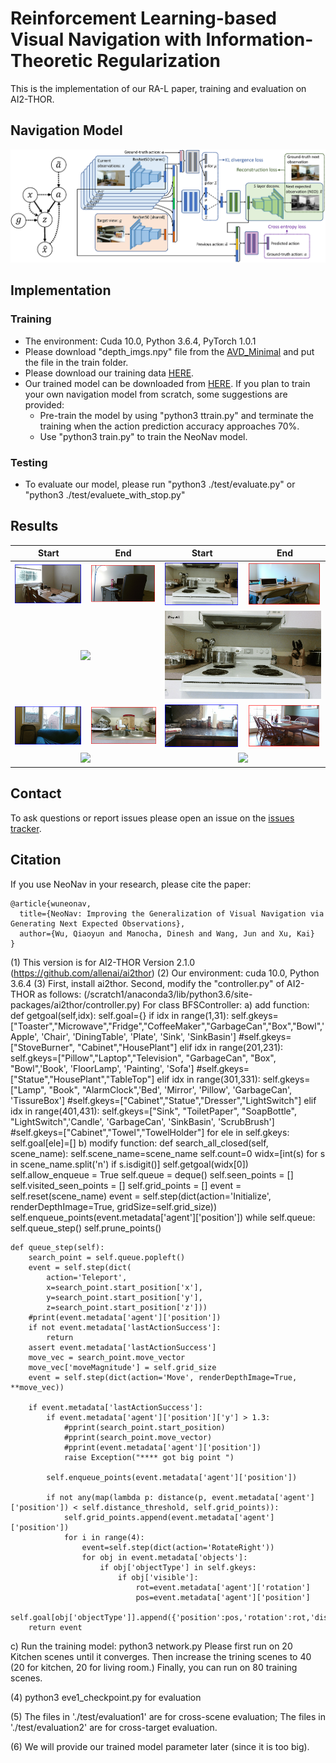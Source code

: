 # Reinforcement Learning-based Visual Navigation with Information-Theoretic Regularization
This is the implementation of our RA-L paper, training and evaluation on AI2-THOR.<br>
## Navigation Model
![](https://github.com/wqynew/NeoNav/raw/master/image/overview.png)
## Implementation
### Training
* The environment: Cuda 10.0, Python 3.6.4, PyTorch 1.0.1 
* Please download "depth_imgs.npy" file from the [AVD_Minimal](https://drive.google.com/file/d/1SmA-3cGwV12XKdGYdsBEJwxf1MYdE6-y/view?usp=sharing) and put the file in the train folder. 
* Please download our training data [HERE](https://drive.google.com/open?id=1Avl5CNn-V4Fpfhn0nE9siJMkYZRczKmN).
* Our trained model can be downloaded from [HERE](https://drive.google.com/open?id=182D_0hP7orpJKyDDLlUyV4URwT3Rt0Ux). If you plan to train your own navigation model from scratch, some suggestions are provided:
    * Pre-train the model by using "python3 ttrain.py" and terminate the training when the action prediction accuracy approaches 70%.
    * Use "python3 train.py" to train the NeoNav model.
    
### Testing
* To evaluate our model, please run "python3 ./test/evaluate.py" or "python3 ./test/evaluete_with_stop.py"

## Results
<div align="center">
  <table style="width:100%" border="0">
    <thead>
        <tr>
            <th>Start</th>
            <th>End</th>
            <th>Start</th>
            <th>End</th>
        </tr>
    </thead>
    <tbody>
       <tr>
         <td align="center"><img src='https://github.com/wqynew/NeoNav/raw/master/image/s1.png'></td>
         <td align="center"><img src='https://github.com/wqynew/NeoNav/raw/master/image/t1.png'></td>
         <td align="center"><img src='https://github.com/wqynew/NeoNav/raw/master/image/s3.png'></td>
         <td align="center"><img src='https://github.com/wqynew/NeoNav/raw/master/image/t3.png'></td>
       </tr>
       <tr>
         <td align="center" colspan=2><img src='https://github.com/wqynew/NeoNav/blob/master/image/Gif-Home_011_1_001110011030101_001110005720101.gif'></td>
         <td align="center" colspan=2><img src='https://github.com/wqynew/NeoNav/blob/master/image/Gif-Home_013_1_001310002970101_001310004330101.gif'></td>
       </tr>
       <tr>
         <td align="center"><img src='https://github.com/wqynew/NeoNav/raw/master/image/s2.png'></td>
         <td align="center"><img src='https://github.com/wqynew/NeoNav/raw/master/image/t2.png'></td>
         <td align="center"><img src='https://github.com/wqynew/NeoNav/raw/master/image/s4.png'></td>
         <td align="center"><img src='https://github.com/wqynew/NeoNav/raw/master/image/t4.png'></td>
       </tr>
       <tr>
         <td align="center" colspan=2><img src='https://github.com/wqynew/NeoNav/blob/master/image/Gif-Home_013_1_001310007440101_001310000150101.gif'></td>
         <td align="center" colspan=2><img src='https://github.com/wqynew/NeoNav/blob/master/image/Gif-Home_016_1_001610000060101_001610004220101.gif'></td>
       </tr>
    </tbody>
  </table>
</div>

## Contact
To ask questions or report issues please open an issue on the [issues tracker](https://github.com/wqynew/NeoNav/issues).
## Citation
If you use NeoNav in your research, please cite the paper:
```
@article{wuneonav,
  title={NeoNav: Improving the Generalization of Visual Navigation via Generating Next Expected Observations},
  author={Wu, Qiaoyun and Manocha, Dinesh and Wang, Jun and Xu, Kai}
}
```



(1) This version is for AI2-THOR  Version 2.1.0  (https://github.com/allenai/ai2thor)
(2) Our environment: cuda 10.0, Python 3.6.4 
(3) First, install ai2thor. 
Second, modify the "controller.py" of AI2-THOR as follows:
(/scratch1/anaconda3/lib/python3.6/site-packages/ai2thor/controller.py)
For class BFSController:
a) add function:
    def getgoal(self,idx):
        self.goal={}
        if idx in range(1,31):
            self.gkeys=["Toaster","Microwave","Fridge","CoffeeMaker","GarbageCan","Box","Bowl",'Apple', 'Chair', 'DiningTable', 'Plate', 'Sink', 'SinkBasin']
            #self.gkeys=["StoveBurner", "Cabinet","HousePlant"]
        elif idx in range(201,231):
            self.gkeys=["Pillow","Laptop","Television", "GarbageCan", "Box", "Bowl",'Book', 'FloorLamp', 'Painting', 'Sofa']
            #self.gkeys=["Statue","HousePlant","TableTop"]
        elif idx in range(301,331):
            self.gkeys=["Lamp", "Book", "AlarmClock",'Bed', 'Mirror', 'Pillow', 'GarbageCan', 'TissureBox']
            #self.gkeys=["Cabinet","Statue","Dresser","LightSwitch"]
        elif idx in range(401,431):
            self.gkeys=["Sink", "ToiletPaper", "SoapBottle", "LightSwitch",'Candle', 'GarbageCan', 'SinkBasin', 'ScrubBrush']
            #self.gkeys=["Cabinet","Towel","TowelHolder"]
        for ele in self.gkeys:
            self.goal[ele]=[]
b) modify function:
    def search_all_closed(self, scene_name):
        self.scene_name=scene_name
        self.count=0
        widx=[int(s) for s in scene_name.split('n') if s.isdigit()]
        self.getgoal(widx[0]) 
        self.allow_enqueue = True
        self.queue = deque()
        self.seen_points = []
        self.visited_seen_points = []
        self.grid_points = []
        event = self.reset(scene_name)
        event = self.step(dict(action='Initialize', renderDepthImage=True, gridSize=self.grid_size))
        self.enqueue_points(event.metadata['agent']['position'])
        while self.queue:
            self.queue_step()
        self.prune_points()

    def queue_step(self):
        search_point = self.queue.popleft()
        event = self.step(dict(
            action='Teleport',
            x=search_point.start_position['x'],
            y=search_point.start_position['y'],
            z=search_point.start_position['z']))
        #print(event.metadata['agent']['position'])
        if not event.metadata['lastActionSuccess']:
            return
        assert event.metadata['lastActionSuccess']
        move_vec = search_point.move_vector
        move_vec['moveMagnitude'] = self.grid_size
        event = self.step(dict(action='Move', renderDepthImage=True, **move_vec))

        if event.metadata['lastActionSuccess']:
            if event.metadata['agent']['position']['y'] > 1.3:
                #pprint(search_point.start_position)
                #pprint(search_point.move_vector)
                #pprint(event.metadata['agent']['position'])
                raise Exception("**** got big point ")

            self.enqueue_points(event.metadata['agent']['position'])

            if not any(map(lambda p: distance(p, event.metadata['agent']['position']) < self.distance_threshold, self.grid_points)):
                self.grid_points.append(event.metadata['agent']['position'])
                for i in range(4):
                    event=self.step(dict(action='RotateRight'))
                    for obj in event.metadata['objects']:
                        if obj['objectType'] in self.gkeys:
                            if obj['visible']: 
                                rot=event.metadata['agent']['rotation']
                                pos=event.metadata['agent']['position']
                                self.goal[obj['objectType']].append({'position':pos,'rotation':rot,'distance':obj['distance'],'frame':event.frame,'depth_frame':event.depth_frame})   
        return event
c) Run the training model: python3 network.py
Please first run on $20$ Kitchen scenes until it converges. 
Then increase the trining scenes to $40$ (20 for kitchen, 20 for living room.)
Finally, you can run on $80$ training scenes.

(4) python3 eve1_checkpoint.py for evaluation

(5) The files in './test/evaluation1' are for cross-scene evaluation; The files in './test/evaluation2' are for cross-target evaluation.

(6) We will provide our trained model parameter later (since it is too big). 
